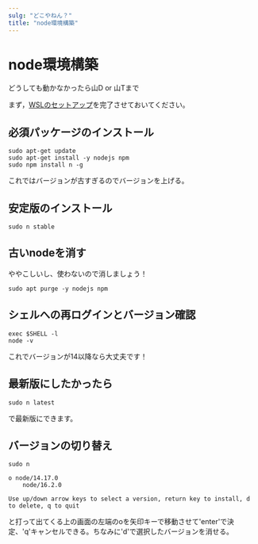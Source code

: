 ```yaml
---
sulg: "どこやねん？"
title: "node環境構築"
---
```


# node環境構築

どうしても動かなかったら山D or 山Tまで

まず，[WSLのセットアップ](/wsl2-setup)を完了させておいてください。

## 必須パッケージのインストール
```
sudo apt-get update
sudo apt-get install -y nodejs npm
sudo npm install n -g
```
これではバージョンが古すぎるのでバージョンを上げる。

## 安定版のインストール
```
sudo n stable
```

## 古いnodeを消す
ややこしいし、使わないので消しましょう！
```
sudo apt purge -y nodejs npm
```

## シェルへの再ログインとバージョン確認
```
exec $SHELL -l
node -v
```
これでバージョンが14以降なら大丈夫です！

## 最新版にしたかったら
```
sudo n latest
```
で最新版にできます。

## バージョンの切り替え
```
sudo n
```
```
ο node/14.17.0
    node/16.2.0

Use up/down arrow keys to select a version, return key to install, d to delete, q to quit
```
と打って出てくる上の画面の左端のoを矢印キーで移動させて'enter'で決定、'q'キャンセルできる。ちなみに'd'で選択したバージョンを消せる。
